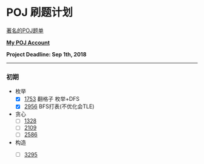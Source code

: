 # POJ 刷题计划
[著名的POJ题单](https://vjudge.net/article/6)

**[My POJ Account](http://poj.org/userstatus?user_id=ReStartercc)**

**Project Deadline: Sep 1th, 2018**

-----------

### 初期
- 枚举
    - [x] [1753](https://github.com/NewReStarter/Training/tree/master/POJ/1753) 翻格子 枚举+DFS
    - [x] [2956](https://github.com/NewReStarter/Training/tree/master/POJ/2956) BFS打表(不优化会TLE)
- 贪心
    - [ ] [1328](https://github.com/NewReStarter/Training/tree/master/POJ/1328)
    - [ ] [2109](https://github.com/NewReStarter/Training/tree/master/POJ/2109)
    - [ ] [2586](https://github.com/NewReStarter/Training/tree/master/POJ/2586)
- 构造
    - [ ] [3295](https://github.com/NewReStarter/Training/tree/master/POJ/3295)

